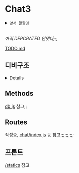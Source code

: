 # Chat3

<details>
<summary>
<code>앞서 말할것</code>
</summary>
<p>
우선 개떡같은 구조에 먼저 사과하는.
애초에 피드백 받고 고치려 레포판거니까 좀 풀리퀘나 이슈같은걸로 도와주세연;
</p>
</details>

<br>

_아직 DEPCRATED 안댓다;;;_

[TODO.md](./TODO.md)


## 디비구조

<details>

### User

 - id      TEXT PRIMARY KEY,
 - pw      TEXT NOT NULL,
 - salt    TEXT NOT NULL,
 - hash    TEXT DEFAULT '[]',
 - name    TEXT NOT NULL,
 - prof    TEXT DEFAULT '',
 - date    INT NOT NULL,
 - last    INT NOT NULL,
 - friends TEXT DEFAULT '[]',
 - rooms   TEXT DEFAULT '[]',
 - pub     INT DEFAULT 1


### Room


 - hash   TEXT PRIMARY KEY,
 - name   TEXT NOT NULL,
 - desc   TEXT NOT NULL,
 - people TEXT DEFAULT '[]',
 - pub    INT NOT NULL,
 - pw     TEXT NOT NULL,
 - date   INT NOT NULL,
 - chats  TEXT DEFAULT '[]',
 - sts    TEXT DEFAULT '{}'

</details>


## Methods

[db.js](./src/auth/db.js) 참고;;

## Routes

작성중, [chat/index.js](./src/chat/index.js) 등 참고;;;;;;;;;;

## 프론트

[/statics](./src/chat/static/) 참고

